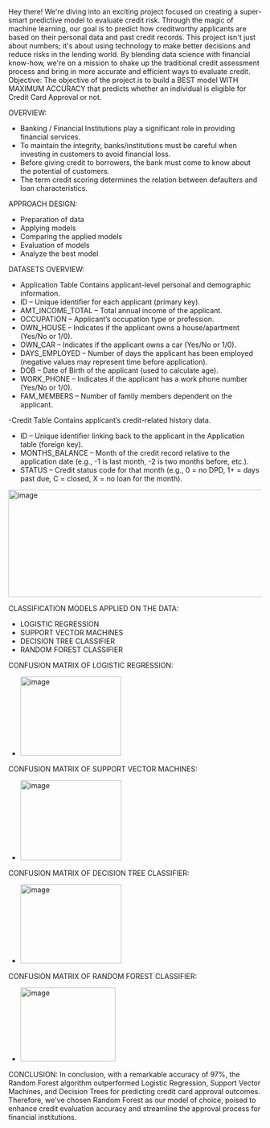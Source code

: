 Hey there! We're diving into an exciting project focused on creating a super-smart predictive model to evaluate credit risk. Through the magic of machine learning, our goal is to predict how creditworthy applicants are based on their personal data and past credit records. This project isn't just about numbers; it's about using technology to make better decisions and reduce risks in the lending world. By blending data science with financial know-how, we're on a mission to shake up the traditional credit assessment process and bring in more accurate and efficient ways to evaluate credit. 
Objective: The objective of the project is to build a BEST model WITH MAXIMUM ACCURACY that predicts whether an individual is eligible for Credit Card Approval or not.

OVERVIEW:
- Banking / Financial Institutions play a significant role in providing financial services.
- To maintain the integrity, banks/institutions must be careful when investing in customers to avoid financial loss.
- Before giving credit to borrowers, the bank must come to know about the potential of customers.
- The term credit scoring determines the relation between defaulters and loan characteristics.

APPROACH DESIGN:
- Preparation of data
- Applying models
- Comparing the applied models
- Evaluation of models
- Analyze the best model

DATASETS OVERVIEW:
- Application Table
Contains applicant-level personal and demographic information.
- ID – Unique identifier for each applicant (primary key).
- AMT_INCOME_TOTAL – Total annual income of the applicant.
- OCCUPATION – Applicant’s occupation type or profession.
- OWN_HOUSE – Indicates if the applicant owns a house/apartment (Yes/No or 1/0).
- OWN_CAR – Indicates if the applicant owns a car (Yes/No or 1/0).
- DAYS_EMPLOYED – Number of days the applicant has been employed (negative values may represent time before application).
- DOB – Date of Birth of the applicant (used to calculate age).
- WORK_PHONE – Indicates if the applicant has a work phone number (Yes/No or 1/0).
- FAM_MEMBERS – Number of family members dependent on the applicant.

-Credit Table
Contains applicant’s credit-related history data.
- ID – Unique identifier linking back to the applicant in the Application table (foreign key).
- MONTHS_BALANCE – Month of the credit record relative to the application date (e.g., -1 is last month, -2 is two months before, etc.).
- STATUS – Credit status code for that month (e.g., 0 = no DPD, 1+ = days past due, C = closed, X = no loan for the month).

<img width="506" height="213" alt="image" src="https://github.com/user-attachments/assets/527dcc89-69ce-413c-b5f4-4be1534825f5" />

CLASSIFICATION MODELS APPLIED ON THE DATA:
- LOGISTIC REGRESSION
- SUPPORT VECTOR MACHINES
- DECISION TREE CLASSIFIER
- RANDOM FOREST CLASSIFIER


CONFUSION MATRIX OF LOGISTIC REGRESSION:
- <img width="200" height="158" alt="image" src="https://github.com/user-attachments/assets/12836707-61df-4318-8933-4ec6d1a5f181" />


CONFUSION MATRIX OF SUPPORT VECTOR MACHINES:
- <img width="201" height="159" alt="image" src="https://github.com/user-attachments/assets/83d21e38-7511-4e25-a53a-b46b9e497e60" />


CONFUSION MATRIX OF DECISION TREE CLASSIFIER:
- <img width="201" height="157" alt="image" src="https://github.com/user-attachments/assets/61f774a2-6734-4347-8431-9bcf84830b51" />


CONFUSION MATRIX OF RANDOM FOREST CLASSIFIER:
- <img width="189" height="147" alt="image" src="https://github.com/user-attachments/assets/4556e8c5-dbc7-49c5-8b00-a7789542cdd9" />

CONCLUSION:
In conclusion, with a remarkable accuracy of 97%, the Random Forest algorithm outperformed Logistic Regression, Support Vector Machines, and Decision Trees for predicting credit card approval outcomes. Therefore, we've chosen Random Forest as our model of choice, poised to enhance credit evaluation accuracy and streamline the approval process for financial institutions.
